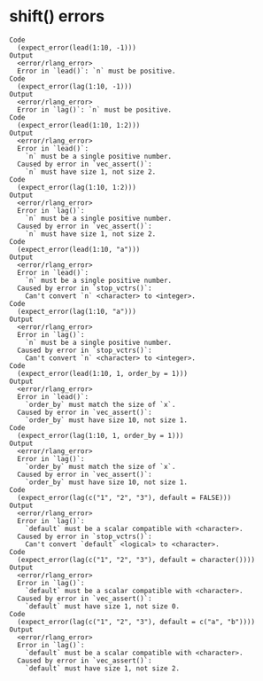 # shift() errors

    Code
      (expect_error(lead(1:10, -1)))
    Output
      <error/rlang_error>
      Error in `lead()`: `n` must be positive.
    Code
      (expect_error(lag(1:10, -1)))
    Output
      <error/rlang_error>
      Error in `lag()`: `n` must be positive.
    Code
      (expect_error(lead(1:10, 1:2)))
    Output
      <error/rlang_error>
      Error in `lead()`:
        `n` must be a single positive number.
      Caused by error in `vec_assert()`:
        `n` must have size 1, not size 2.
    Code
      (expect_error(lag(1:10, 1:2)))
    Output
      <error/rlang_error>
      Error in `lag()`:
        `n` must be a single positive number.
      Caused by error in `vec_assert()`:
        `n` must have size 1, not size 2.
    Code
      (expect_error(lead(1:10, "a")))
    Output
      <error/rlang_error>
      Error in `lead()`:
        `n` must be a single positive number.
      Caused by error in `stop_vctrs()`:
        Can't convert `n` <character> to <integer>.
    Code
      (expect_error(lag(1:10, "a")))
    Output
      <error/rlang_error>
      Error in `lag()`:
        `n` must be a single positive number.
      Caused by error in `stop_vctrs()`:
        Can't convert `n` <character> to <integer>.
    Code
      (expect_error(lead(1:10, 1, order_by = 1)))
    Output
      <error/rlang_error>
      Error in `lead()`:
        `order_by` must match the size of `x`.
      Caused by error in `vec_assert()`:
        `order_by` must have size 10, not size 1.
    Code
      (expect_error(lag(1:10, 1, order_by = 1)))
    Output
      <error/rlang_error>
      Error in `lag()`:
        `order_by` must match the size of `x`.
      Caused by error in `vec_assert()`:
        `order_by` must have size 10, not size 1.
    Code
      (expect_error(lag(c("1", "2", "3"), default = FALSE)))
    Output
      <error/rlang_error>
      Error in `lag()`:
        `default` must be a scalar compatible with <character>.
      Caused by error in `stop_vctrs()`:
        Can't convert `default` <logical> to <character>.
    Code
      (expect_error(lag(c("1", "2", "3"), default = character())))
    Output
      <error/rlang_error>
      Error in `lag()`:
        `default` must be a scalar compatible with <character>.
      Caused by error in `vec_assert()`:
        `default` must have size 1, not size 0.
    Code
      (expect_error(lag(c("1", "2", "3"), default = c("a", "b"))))
    Output
      <error/rlang_error>
      Error in `lag()`:
        `default` must be a scalar compatible with <character>.
      Caused by error in `vec_assert()`:
        `default` must have size 1, not size 2.

